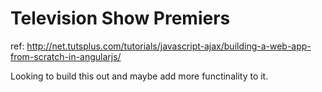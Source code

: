Television Show Premiers
============
ref: http://net.tutsplus.com/tutorials/javascript-ajax/building-a-web-app-from-scratch-in-angularjs/

Looking to build this out and maybe add more functinality to it.